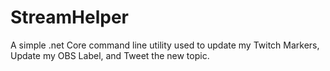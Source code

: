 # StreamHelper
A simple .net Core command line utility used to update my Twitch Markers, Update my OBS Label, and Tweet the new topic.
